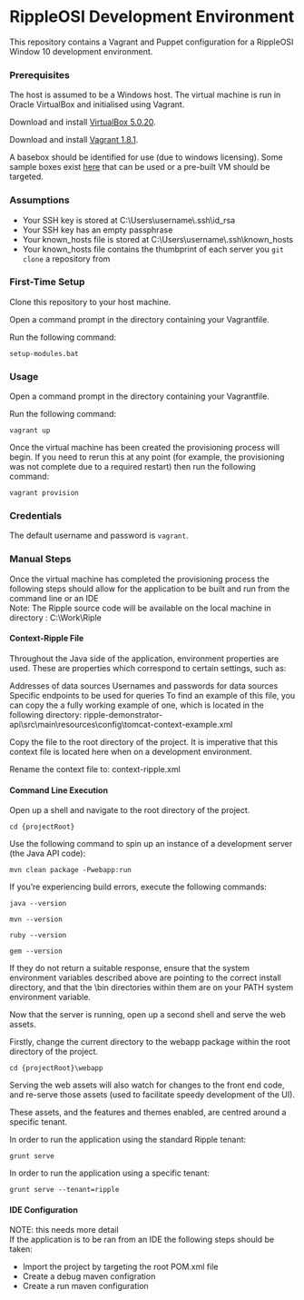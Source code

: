 # RippleOSI Development Environment

This repository contains a Vagrant and Puppet configuration for a RippleOSI Window 10 development environment.

### Prerequisites
The host is assumed to be a Windows host. The virtual machine is run in Oracle VirtualBox and initialised using Vagrant.

Download and install [VirtualBox 5.0.20](http://download.virtualbox.org/virtualbox/5.0.20/VirtualBox-5.0.20-106931-Win.exe).

Download and install [Vagrant 1.8.1](https://releases.hashicorp.com/vagrant/1.8.1/vagrant_1.8.1.msi).

A basebox should be identified for use (due to windows licensing). Some sample boxes exist [here](https://atlas.hashicorp.com/boxes/search?order=desc&page=1&provider=&q=windows+10&sort=downloads&utf8=%E2%9C%93)
that can be used or a pre-built VM should be targeted.

### Assumptions 
* Your SSH key is stored at C:\Users\username\\.ssh\id_rsa
* Your SSH key has an empty passphrase
* Your known\_hosts file is stored at C:\Users\username\\.ssh\known\_hosts
* Your known\_hosts file contains the thumbprint of each server you `git clone` a repository from

### First-Time Setup

Clone this repository to your host machine.

Open a command prompt in the directory containing your Vagrantfile.

Run the following command:

```
setup-modules.bat
``` 
 
### Usage

Open a command prompt in the directory containing your Vagrantfile.

Run the following command:

```
vagrant up
```

Once the virtual machine has been created the provisioning process will begin. If you need to rerun this at any point (for example, the provisioning was not complete due to a required restart) then run the following command:

```
vagrant provision
```

### Credentials

The default username and password is `vagrant`. 

### Manual Steps
Once the virtual machine has completed the provisioning process the following steps should allow for the application to be built and run from the command line or an IDE  
Note: The Ripple source code will be available on the local machine in directory : C:\Work\Riple

#### Context-Ripple File
Throughout the Java side of the application, environment properties are used. These are properties which correspond to certain settings, such as:

Addresses of data sources
Usernames and passwords for data sources
Specific endpoints to be used for queries
To find an example of this file, you can copy the a fully working example of one, which is located in the following directory:
ripple-demonstrator-api\src\main\resources\config\tomcat-context-example.xml

Copy the file to the root directory of the project. It is imperative that this context file is located here when on a development environment.

Rename the context file to:
context-ripple.xml

#### Command Line Execution

Open up a shell and navigate to the root directory of the project.
```
cd {projectRoot}
```

Use the following command to spin up an instance of a development server (the Java API code):

```
mvn clean package -Pwebapp:run
```

If you’re experiencing build errors, execute the following commands:

```
java --version
```
```
mvn --version
```

```
ruby --version
```
```
gem --version
```

If they do not return a suitable response, ensure that the system environment variables described above are pointing to the correct install directory, and that the \bin directories within them are on your PATH system environment variable.

Now that the server is running, open up a second shell and serve the web assets.

Firstly, change the current directory to the webapp package within the root directory of the project.
```
cd {projectRoot}\webapp
```
Serving the web assets will also watch for changes to the front end code, and re-serve those assets (used to facilitate speedy development of the UI).

These assets, and the features and themes enabled, are centred around a specific tenant.

In order to run the application using the standard Ripple tenant:
```
grunt serve
```

In order to run the application using a specific tenant:

```
grunt serve --tenant=ripple
```

#### IDE Configuration
NOTE: this needs more detail  
If the application is to be ran from an IDE the following steps should be taken:

* Import the project by targeting the root POM.xml file  
* Create a debug maven configration
* Create a run maven configuration
